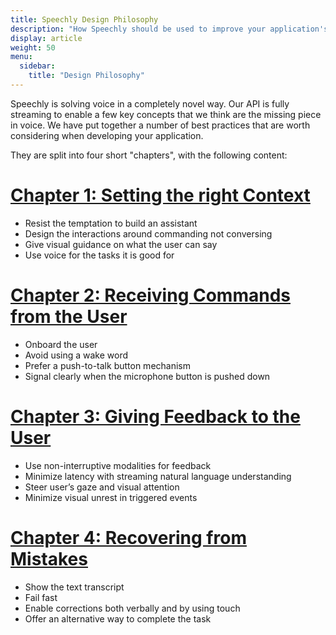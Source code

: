 ```yaml
---
title: Speechly Design Philosophy
description: "How Speechly should be used to improve your application's user experience?"
display: article
weight: 50
menu:
  sidebar:
    title: "Design Philosophy"
---
```


Speechly is solving voice in a completely novel way. Our API is fully streaming to enable a few key concepts that we think are the missing piece in voice. We have put together a number of best practices that are worth considering when developing your application.

They are split into four short "chapters", with the following content:

# [Chapter 1: Setting the right Context](/design-philosophy/set-right-context/)
- Resist the temptation to build an assistant
- Design the interactions around commanding not conversing
- Give visual guidance on what the user can say
- Use voice for the tasks it is good for

# [Chapter 2: Receiving Commands from the User](/design-philosophy/receive-commands/)
- Onboard the user
- Avoid using a wake word
- Prefer a push-to-talk button mechanism
- Signal clearly when the microphone button is pushed down

# [Chapter 3: Giving Feedback to the User](/design-philosophy/give-feedback/)
- Use non-interruptive modalities for feedback
- Minimize latency with streaming natural language understanding
- Steer user’s gaze and visual attention
- Minimize visual unrest in triggered events

# [Chapter 4: Recovering from Mistakes](/design-philosophy/mitigate-fails/)
- Show the text transcript
- Fail fast
- Enable corrections both verbally and by using touch
- Offer an alternative way to complete the task
